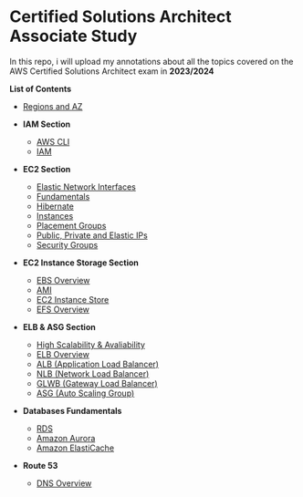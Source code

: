 # Certified Solutions Architect Associate Study 

In this repo, i will upload my annotations about all the topics covered on the AWS Certified Solutions Architect exam in **2023/2024**

**List of Contents**
* [Regions and AZ](https://github.com/felipeNeves93/certified-solutions-architect-associate-study/blob/master/regions-az/regions-az.md)

* **IAM Section**
    * [AWS CLI](https://github.com/felipeNeves93/certified-solutions-architect-associate-study/blob/master/iam-aws-cli/aws-cli-topics.md)
    * [IAM](https://github.com/felipeNeves93/certified-solutions-architect-associate-study/blob/master/iam-aws-cli/iam-topics.md)

* **EC2 Section**
    * [Elastic Network Interfaces](https://github.com/felipeNeves93/certified-solutions-architect-associate-study/blob/master/ec2/elastic-network-interfaces.md)
    * [Fundamentals](https://github.com/felipeNeves93/certified-solutions-architect-associate-study/blob/master/ec2/ec2-fundamentals.md)
    * [Hibernate](https://github.com/felipeNeves93/certified-solutions-architect-associate-study/blob/master/ec2/ec2-hibernate.md)
    * [Instances](https://github.com/felipeNeves93/certified-solutions-architect-associate-study/blob/master/ec2/ec2-instances.md)
    * [Placement Groups](https://github.com/felipeNeves93/certified-solutions-architect-associate-study/blob/master/ec2/ec2-placement-groups.md)
    * [Public, Private and Elastic IPs](https://github.com/felipeNeves93/certified-solutions-architect-associate-study/blob/master/ec2/private-public-elastic-ip.md)
    * [Security Groups](https://github.com/felipeNeves93/certified-solutions-architect-associate-study/blob/master/ec2/security-groups.md)

* **EC2 Instance Storage Section**
    * [EBS Overview](https://github.com/felipeNeves93/certified-solutions-architect-associate-study/blob/master/ec2-instance-storage/ebs-overview.md)
    * [AMI](https://github.com/felipeNeves93/certified-solutions-architect-associate-study/blob/master/ec2-instance-storage/ami-overview.md)
    * [EC2 Instance Store](https://github.com/felipeNeves93/certified-solutions-architect-associate-study/blob/master/ec2-instance-storage/ec2-instance-store.md)
    * [EFS Overview](https://github.com/felipeNeves93/certified-solutions-architect-associate-study/blob/master/ec2-instance-storage/efs-overview.md)
* **ELB & ASG Section**
     * [High Scalability & Avaliability](https://github.com/felipeNeves93/certified-solutions-architect-associate-study/blob/master/elb-asg/high-avaliability-scalability.md)
     * [ELB Overview](https://github.com/felipeNeves93/certified-solutions-architect-associate-study/blob/master/elb-asg/elb-overview.md)
     * [ALB (Application Load Balancer)](https://github.com/felipeNeves93/certified-solutions-architect-associate-study/blob/master/elb-asg/alb.md)
     * [NLB (Network Load Balancer)](https://github.com/felipeNeves93/certified-solutions-architect-associate-study/blob/master/elb-asg/nlb.md)
     * [GLWB (Gateway Load Balancer)](https://github.com/felipeNeves93/certified-solutions-architect-associate-study/blob/master/elb-asg/gwlb.md)
     * [ASG (Auto Scaling Group)](https://github.com/felipeNeves93/certified-solutions-architect-associate-study/blob/master/elb-asg/auto-scaling-group.md)
* **Databases Fundamentals**
    * [RDS](https://github.com/felipeNeves93/certified-solutions-architect-associate-study/blob/master/databases-fundamentals/rds.md)
    * [Amazon Aurora](https://github.com/felipeNeves93/certified-solutions-architect-associate-study/blob/master/databases-fundamentals/amazon-aurora.md)
    * [Amazon ElastiCache](https://github.com/felipeNeves93/certified-solutions-architect-associate-study/blob/master/databases-fundamentals/amazon-elasticache.md)
* **Route 53**
  * [DNS Overview](https://github.com/felipeNeves93/certified-solutions-architect-associate-study/blob/master/route-53/dns-overview.md)

    


